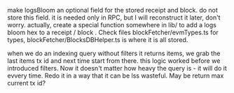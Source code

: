make logsBloom an optional field for the stored receipt and block. do not store
this field. it is needed only in RPC, but I will reconstruct it later, don't
worry. actually, create a special function somewhere in lib/ to add a logs bloom
hex to a receipt / block . Check files blockFetcher/evmTypes.ts for types,
blockFetcher/BlocksDBHelper.ts is where it is all stored.

when we do an indexing query without filters it returns items, we grab the last
items tx id and next time start from there. this logic worked before we
introduced filters. Now it doesn't matter how heavy the query is - it will do it
evvery time. Redo it in a way that it can be lss wasteful. May be return max
current tx id?
